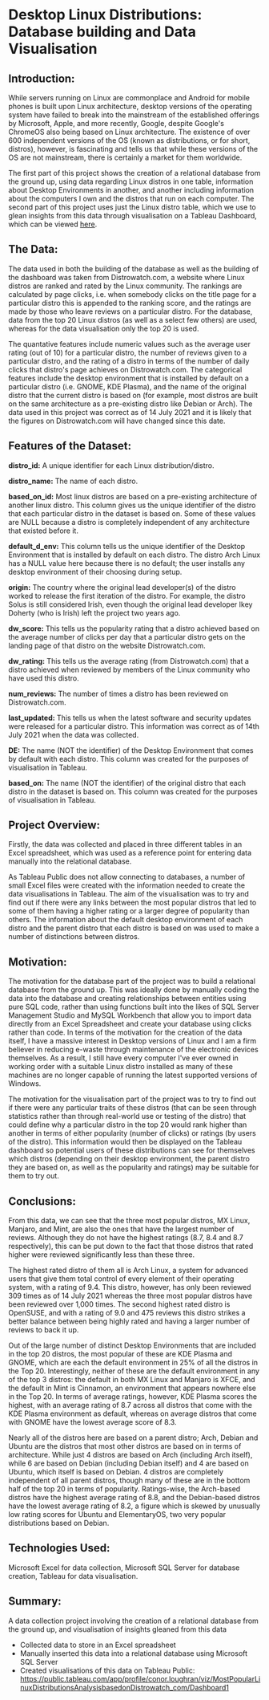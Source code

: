 # Desktop Linux Distributions: Database building and Data Visualisation

## Introduction:

While servers running on Linux are commonplace and Android for mobile phones is built upon Linux architecture, desktop versions of the operating system have failed to break into the mainstream of the established offerings by Microsoft, Apple, and more recently, Google, despite Google's ChromeOS also being based on Linux architecture. The existence of over 600 independent versions of the OS (known as distributions, or for short, distros), however, is fascinating and tells us that while these versions of the OS are not mainstream, there is certainly a market for them worldwide. 

The first part of this project shows the creation of a relational database from the ground up, using data regarding Linux distros in one table, information about Desktop Environments in another, and another including information about the computers I own and the distros that run on each computer. The second part of this project uses just the Linux distro table, which we use to glean insights from this data through visualisation on a Tableau Dashboard, which can be viewed [here](https://public.tableau.com/app/profile/conor.loughran/viz/MostPopularLinuxDistributionsAnalysisbasedonDistrowatch_com/Dashboard1).


## The Data:

The data used in both the building of the database as well as the building of the dashboard was taken from Distrowatch.com, a website where Linux distros are ranked and rated by the Linux community. The rankings are calculated by page clicks, i.e. when somebody clicks on the title page for a particular distro this is appended to the ranking score, and the ratings are made by those who leave reviews on a particular distro. For the database, data from the top 20 Linux distros (as well as a select few others) are used, whereas for the data visualisation only the top 20 is used. 

The quantative features include numeric values such as the average user rating (out of 10) for a particular distro, the number of reviews given to a particular distro, and the rating of a distro in terms of the number of daily clicks that distro's page achieves on Distrowatch.com. The categorical features include the desktop environment that is installed by default on a particular distro (i.e. GNOME, KDE Plasma), and the name of the original distro that the current distro is based on (for example, most distros are built on the same architecture as a pre-existing distro like Debian or Arch). The data used in this project was correct as of 14 July 2021 and it is likely that the figures on Distrowatch.com will have changed since this date.


## Features of the Dataset:

**distro_id:** A unique identifier for each Linux distribution/distro.

**distro_name:** The name of each distro.

**based_on_id:** Most linux distros are based on a pre-existing architecture of another linux distro. This column gives us the unique identifier of the distro that each particular distro in the dataset is based on. Some of these values are NULL because a distro is completely independent of any architecture that existed before it.

**default_d_env:** This column tells us the unique identifier of the Desktop Environment that is installed by default on each distro. The distro Arch Linux has a NULL value here because there is no default; the user installs any desktop environment of their choosing during setup.

**origin:** The country where the original lead developer(s) of the distro worked to release the first iteration of the distro. For example, the distro Solus is still considered Irish, even though the original lead developer Ikey Doherty (who is Irish) left the project two years ago.

**dw_score:** This tells us the popularity rating that a distro achieved based on the average number of clicks per day that a particular distro gets on the landing page of that distro on the website Distrowatch.com.

**dw_rating:** This tells us the average rating (from Distrowatch.com) that a distro achieved when reviewed by members of the Linux community who have used this distro.

**num_reviews:** The number of times a distro has been reviewed on Distrowatch.com.

**last_updated:** This tells us when the latest software and security updates were released for a particular distro. This information was correct as of 14th July 2021 when the data was collected.

**DE:** The name (NOT the identifier) of the Desktop Environment that comes by default with each distro. This column was created for the purposes of visualisation in Tableau.

**based_on:** The name (NOT the identifier) of the original distro that each distro in the dataset is based on. This column was created for the purposes of visualisation in Tableau.


## Project Overview:

Firstly, the data was collected and placed in three different tables in an Excel spreadsheet, which was used as a reference point for entering data manually into the relational database. 

As Tableau Public does not allow connecting to databases, a number of small Excel files were created with the information needed to create the data visualisations in Tableau. The aim of the visualisation was to try and find out if there were any links between the most popular distros that led to some of them having a higher rating or a larger degree of popularity than others. The information about the default desktop environment of each distro and the parent distro that each distro is based on was used to make a number of distinctions between distros. 


## Motivation:

The motivation for the database part of the project was to build a relational database from the ground up. This was ideally done by manually coding the data into the database and creating relationships between entities using pure SQL code, rather than using functions built into the likes of SQL Server Management Studio and MySQL Workbench that allow you to import data directly from an Excel Spreadsheet and create your database using clicks rather than code. In terms of the motivation for the creation of the data itself, I have a massive interest in Desktop versions of Linux and I am a firm believer in reducing e-waste through maintenance of the electronic devices themselves. As a result, I still have every computer I've ever owned in working order with a suitable Linux distro installed as many of these machines are no longer capable of running the latest supported versions of Windows.

The motivation for the visualisation part of the project was to try to find out if there were any particular traits of these distros (that can be seen through statistics rather than through real-world use or testing of the distro) that could define why a particular distro in the top 20 would rank higher than another in terms of either popularity (number of clicks) or ratings (by users of the distro). This information would then be displayed on the Tableau dashboard so potential users of these distributions can see for themselves which distros (depending on their desktop environment, the parent distro they are based on, as well as the popularity and ratings) may be suitable for them to try out.


## Conclusions:

From this data, we can see that the three most popular distros, MX Linux, Manjaro, and Mint, are also the ones that have the largest number of reviews. Although they do not have the highest ratings (8.7, 8.4 and 8.7 respectively), this can be put down to the fact that those distros that rated higher were reviewed significantly less than these three. 

The highest rated distro of them all is Arch Linux, a system for advanced users that give them total control of every element of their operating system, with a rating of 9.4. This distro, however, has only been reviewed 309 times as of 14 July 2021 whereas the three most popular distros have been reviewed over 1,000 times. The second highest rated distro is OpenSUSE, and with a rating of 9.0 and 475 reviews this distro strikes a better balance between being highly rated and having a larger number of reviews to back it up. 

Out of the large number of distinct Desktop Environments that are included in the top 20 distros, the most popular of these are KDE Plasma and GNOME, which are each the default environment in 25% of all the distros in the Top 20. Interestingly, neither of these are the default environment in any of the top 3 distros: the default in both MX Linux and Manjaro is XFCE, and the default in Mint is Cinnamon, an environment that appears nowhere else in the Top 20. In terms of average ratings, however, KDE Plasma scores the highest, with an average rating of 8.7 across all distros that come with the KDE Plasma environment as default, whereas on average distros that come with GNOME have the lowest average score of 8.3.

Nearly all of the distros here are based on a parent distro; Arch, Debian and Ubuntu are the distros that most other distros are based on in terms of architecture. While just 4 distros are based on Arch (including Arch itself), while 6 are based on Debian (including Debian itself) and 4 are based on Ubuntu, which itself is based on Debian. 4 distros are completely independent of all parent distros, though many of these are in the bottom half of the top 20 in terms of popularity. Ratings-wise, the Arch-based distros have the highest average rating of 8.8, and the Debian-based distros have the lowest average rating of 8.2, a figure which is skewed by unusually low rating scores for Ubuntu and ElementaryOS, two very popular distributions based on Debian.


## Technologies Used:

Microsoft Excel for data collection, Microsoft SQL Server for database creation, Tableau for data visualisation.


## Summary:

A data collection project involving the creation of a relational database from the ground up, and visualisation of insights gleaned from this data
- Collected data to store in an Excel spreadsheet
- Manually inserted this data into a relational database using Microsoft SQL Server
- Created visualisations of this data on Tableau Public: https://public.tableau.com/app/profile/conor.loughran/viz/MostPopularLinuxDistributionsAnalysisbasedonDistrowatch_com/Dashboard1
